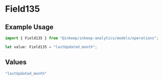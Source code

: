 # Field135

## Example Usage

```typescript
import { Field135 } from "@inkeep/inkeep-analytics/models/operations";

let value: Field135 = "lastUpdated_month";
```

## Values

```typescript
"lastUpdated_month"
```